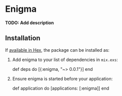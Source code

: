 # Enigma

**TODO: Add description**

## Installation

If [available in Hex](https://hex.pm/docs/publish), the package can be installed as:

  1. Add enigma to your list of dependencies in `mix.exs`:

        def deps do
          [{:enigma, "~> 0.0.1"}]
        end

  2. Ensure enigma is started before your application:

        def application do
          [applications: [:enigma]]
        end
